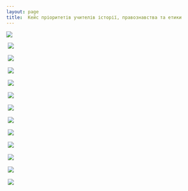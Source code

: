 ```yaml
---
layout: page
title:  Кейс пріоритетів учителів історії, правознавства та етики
---
```

![](/assets/tiger-1529165528.png)

 ![](/assets/tiger-1529165569.png)

 ![](/assets/tiger-1529165611.png)

 ![](/assets/tiger-1529165635.png)

 ![](/assets/tiger-1529165697.png)

 ![](/assets/tiger-1529165720.png)

 ![](/assets/tiger-1529165826.png)

 ![](/assets/tiger-1529165866.png)

 ![](/assets/tiger-1529165926.png)

 ![](/assets/tiger-1529165950.png)

 ![](/assets/tiger-1529165969.png)

 ![](/assets/tiger-1529165989.png)

 ![](/assets/tiger-1529166011.png)